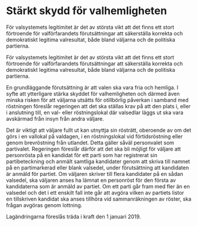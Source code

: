 # Stärkt skydd för valhemligheten

För valsystemets legitimitet är det av största vikt att det finns ett stort
förtroende för valförfarandets förutsättningar att säkerställa korrekta och
demokratiskt legitima valresultat, både bland väljarna och de politiska
partierna.

För valsystemets legitimitet är det av största vikt att det finns ett stort
förtroende för valförfarandets förutsättningar att säkerställa korrekta och
demokratiskt legitima valresultat, både bland väljarna och de politiska
partierna.

En grundläggande förutsättning är att valen ska vara fria och
hemliga. I syfte att ytterligare stärka skyddet för valhemligheten och
därmed även minska risken för att väljarna utsätts för otillbörlig påverkan i samband med röstningen föreslår regeringen att det ska ställas krav på att den plats i, eller i anslutning till, en val- eller röstningslokal där valsedlar läggs ut ska vara avskärmad från insyn från andra väljare.

Det är viktigt att väljare fullt ut kan utnyttja sin rösträtt, oberoende av
om det görs i en vallokal på valdagen, i en röstningslokal vid
förtidsröstning eller genom brevröstning från utlandet. Detta gäller såväl
personvalet som partivalet. Regeringen föreslår därför att det ska bli
möjligt för väljare att personrösta på en kandidat för ett parti som har
registrerat sin partibeteckning och anmält samtliga kandidater genom att skriva till namnet på en partimarkerad eller blank valsedel, under
förutsättning att kandidaten är anmäld för partiet. Om väljaren skriver till
flera kandidater på en sådan valsedel, ska väljaren anses ha lämnat en
personröst för den första av kandidaterna som är anmäld av partiet. Om ett parti går fram med fler än en valsedel och det i ett enskilt fall inte går att avgöra vilken av partiets listor en tillskriven kandidat ska anses tillhöra vid sammanräkningen av röster, ska frågan avgöras genom lottning.


Lagändringarna föreslås träda i kraft den 1 januari 2019.
